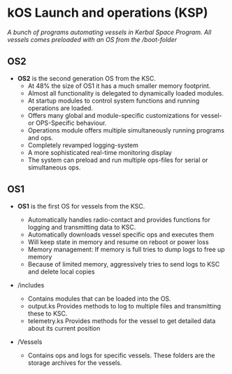 # kOS Launch and operations (KSP)

*A bunch of programs automating vessels in Kerbal Space Program.
All vessels comes preloaded with an OS from the /boot-folder*

## OS2
* **OS2** is the second generation OS from the KSC.
  - At 48% the size of OS1 it has a much smaller memory footprint.
  - Almost all functionality is delegated to dynamically loaded modules.
  - At startup modules to control system functions and running operations are loaded.
  - Offers many global and module-specific customizations for vessel- or OPS-Specific behaviour.
  - Operations module offers multiple simultaneously running programs and ops.
  - Completely revamped logging-system
  - A more sophisticated real-time monitoring display
  - The system can preload and run multiple ops-files for serial or simultaneous ops.

## OS1
* **OS1** is the first OS for vessels from the KSC.
  - Automatically handles radio-contact and provides functions for logging and transmitting data to KSC.
  - Automatically downloads vessel specific ops and executes them
  - Will keep state in memory and resume on reboot or power loss
  - Memory management: If memory is full tries to dump logs to free up memory
  - Because of limited memory, aggressively tries to send logs to KSC and delete local copies 
* /includes
  - Contains modules that can be loaded into the OS.
  - output.ks Provides methods to log to multiple files and transmitting these to KSC.
  - telemetry.ks Provides methods for the vessel to get detailed data about its current position

* /Vessels 
  - Contains ops and logs for specific vessels. These folders are the storage archives for the vessels.
